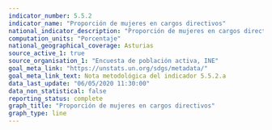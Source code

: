 ```yaml
---
indicator_number: 5.5.2
indicator_name: "Proporción de mujeres en cargos directivos"
national_indicator_description: "Proporción de mujeres en cargos directivos"
computation_units: "Porcentaje"
national_geographical_coverage: Asturias
source_active_1: true
source_organisation_1: "Encuesta de población activa, INE"
goal_meta_link: "https://unstats.un.org/sdgs/metadata/"
goal_meta_link_text: Nota metodológica del indicador 5.5.2.a
data_last_update: "06/05/2020 11:30:00"
data_non_statistical: false
reporting_status: complete
graph_title: "Proporción de mujeres en cargos directivos"
graph_type: line
---
```

